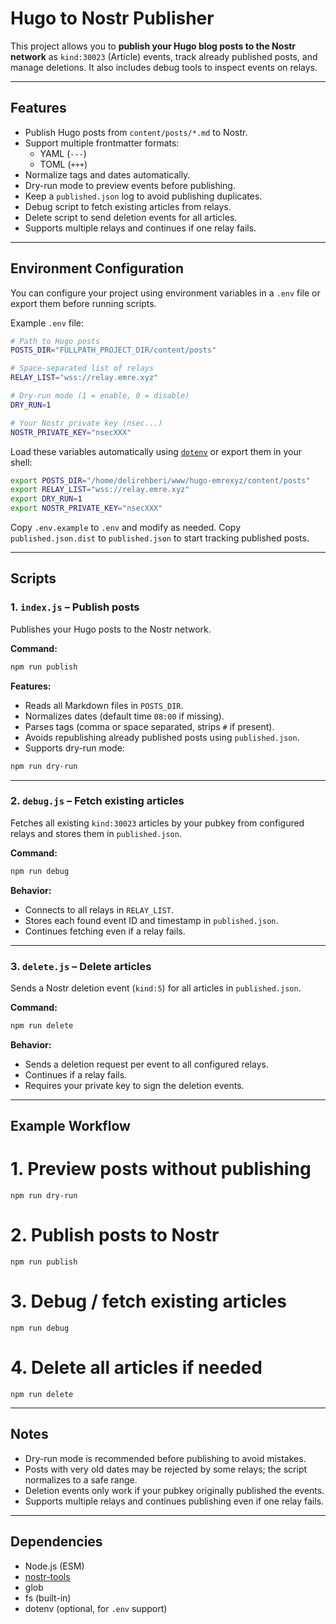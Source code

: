 # Hugo to Nostr Publisher

This project allows you to **publish your Hugo blog posts to the Nostr network** as `kind:30023` (Article) events, track already published posts, and manage deletions. It also includes debug tools to inspect events on relays.

---

## Features

- Publish Hugo posts from `content/posts/*.md` to Nostr.
- Support multiple frontmatter formats:
  - YAML (`---`)
  - TOML (`+++`)
- Normalize tags and dates automatically.
- Dry-run mode to preview events before publishing.
- Keep a `published.json` log to avoid publishing duplicates.
- Debug script to fetch existing articles from relays.
- Delete script to send deletion events for all articles.
- Supports multiple relays and continues if one relay fails.

---

## Environment Configuration

You can configure your project using environment variables in a `.env` file or export them before running scripts.

Example `.env` file:

```bash
# Path to Hugo posts
POSTS_DIR="FULLPATH_PROJECT_DIR/content/posts"

# Space-separated list of relays
RELAY_LIST="wss://relay.emre.xyz"

# Dry-run mode (1 = enable, 0 = disable)
DRY_RUN=1

# Your Nostr private key (nsec...)
NOSTR_PRIVATE_KEY="nsecXXX"
```

Load these variables automatically using [`dotenv`](https://www.npmjs.com/package/dotenv) or export them in your shell:

```bash
export POSTS_DIR="/home/delirehberi/www/hugo-emrexyz/content/posts"
export RELAY_LIST="wss://relay.emre.xyz"
export DRY_RUN=1
export NOSTR_PRIVATE_KEY="nsecXXX"
```

Copy `.env.example` to `.env` and modify as needed.
Copy `published.json.dist` to `published.json` to start tracking published posts.

---

## Scripts

### 1. `index.js` – Publish posts

Publishes your Hugo posts to the Nostr network.

**Command:**

```bash
npm run publish
```

**Features:**

* Reads all Markdown files in `POSTS_DIR`.
* Normalizes dates (default time `08:00` if missing).
* Parses tags (comma or space separated, strips `#` if present).
* Avoids republishing already published posts using `published.json`.
* Supports dry-run mode:

```bash
npm run dry-run
```

---

### 2. `debug.js` – Fetch existing articles

Fetches all existing `kind:30023` articles by your pubkey from configured relays and stores them in `published.json`.

**Command:**

```bash
npm run debug
```

**Behavior:**

* Connects to all relays in `RELAY_LIST`.
* Stores each found event ID and timestamp in `published.json`.
* Continues fetching even if a relay fails.

---

### 3. `delete.js` – Delete articles

Sends a Nostr deletion event (`kind:5`) for all articles in `published.json`.

**Command:**

```bash
npm run delete
```

**Behavior:**

* Sends a deletion request per event to all configured relays.
* Continues if a relay fails.
* Requires your private key to sign the deletion events.

---

## Example Workflow

# 1. Preview posts without publishing
`npm run dry-run`

# 2. Publish posts to Nostr
`npm run publish`

# 3. Debug / fetch existing articles
`npm run debug`

# 4. Delete all articles if needed
`npm run delete`

---

## Notes

* Dry-run mode is recommended before publishing to avoid mistakes.
* Posts with very old dates may be rejected by some relays; the script normalizes to a safe range.
* Deletion events only work if your pubkey originally published the events.
* Supports multiple relays and continues publishing even if one relay fails.

---

## Dependencies

* Node.js (ESM)
* [nostr-tools](https://www.npmjs.com/package/nostr-tools)
* glob
* fs (built-in)
* dotenv (optional, for `.env` support)


